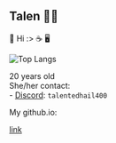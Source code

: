 ## Talen 🏳️‍⚧️
<!--
Talen400/Talen400
-->
🦀 Hi :> ☕ 🖥️


![Top Langs](https://github-readme-stats.vercel.app/api/top-langs/?username=Talen400&layout=compact&theme=radical)




20 years old <br>
She/her
contact: <br>
<l1> - [Discord](https://discord.com): `talentedhail400`
 </l1>

My github.io:

[ link ](https://talen400.github.io)
